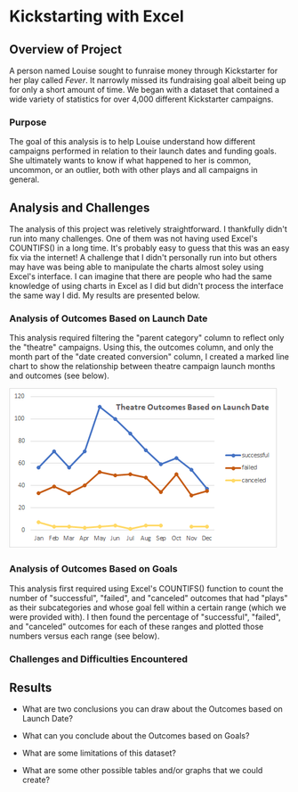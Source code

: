 # Kickstarting with Excel

## Overview of Project
A person named Louise sought to funraise money through Kickstarter for her play called *Fever*. It narrowly missed its fundraising goal albeit being up for only a short amount of time. We began with a dataset that contained a wide variety of statistics for over 4,000 different Kickstarter campaigns. 
### Purpose
The goal of this analysis is to help Louise understand how different campaigns performed in relation to their launch dates and funding goals. She ultimately wants to know if what happened to her is common, uncommon, or an outlier, both with other plays and all campaigns in general.
## Analysis and Challenges
The analysis of this project was reletively straightforward. I thankfully didn't run into many challenges. One of them was not having used Excel's COUNTIFS() in a long time. It's probably easy to guess that this was an easy fix via the internet! A challenge that I didn't personally run into but others may have was being able to manipulate the charts almost soley using Excel's interface. I can imagine that there are people who had the same knowledge of using charts in Excel as I did but didn't process the interface the same way I did. My results are presented below.  
### Analysis of Outcomes Based on Launch Date
This analysis required filtering the "parent category" column to reflect only the "theatre" campaigns. Using this, the outcomes column, and only the month part of the "date created conversion" column, I created a marked line chart to show the relationship between theatre campaign launch months and outcomes (see below).

![alt text](https://github.com/mansal2487/kickstarter-analysis/blob/main/Resources/Theater_Outcomes_vs_Launch.png)

### Analysis of Outcomes Based on Goals
This analysis first required using Excel's COUNTIFS() function to count the number of "successful", "failed", and "canceled" outcomes that had "plays" as their subcategories and whose goal fell within a certain range (which we were provided with). I then found the percentage of "successful", "failed", and "canceled" outcomes for each of these ranges and plotted those numbers versus each range (see below).
### Challenges and Difficulties Encountered

## Results

- What are two conclusions you can draw about the Outcomes based on Launch Date?

- What can you conclude about the Outcomes based on Goals?

- What are some limitations of this dataset?

- What are some other possible tables and/or graphs that we could create?
